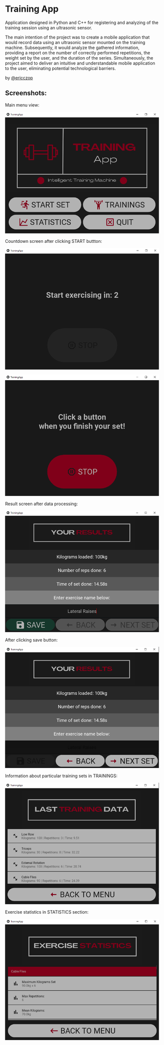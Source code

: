 # Training App
Application designed in Python and C++ for registering and analyzing of the training session using an ultrasonic sensor.

The main intention of the project was to create a mobile application that would record data using an ultrasonic sensor mounted on the training machine.
Subsequently, it would analyze the gathered information, providing a report on the number of correctly performed repetitions, the weight set by the user, and the duration of the series.
Simultaneously, the project aimed to deliver an intuitive and understandable mobile application to the user, eliminating potential technological barriers.

by [@ericczop](https://github.com/ericczop)

## Screenshots:
Main menu view:

![Menu Screenshot](SCREENSHOTS/menu.png)

Countdown screen after clicking START buttton:

![Countdown Screenshot](SCREENSHOTS/countdown.png)

![Countdown Screenshot](SCREENSHOTS/countdown_stop.png)

Result screen after data processing:

![Countdown Screenshot](SCREENSHOTS/result_window.png)

After clicking save button:

![Countdown Screenshot](SCREENSHOTS/result_window2.png)

Information about particular training sets in TRAININGS:

![Countdown Screenshot](SCREENSHOTS/training_data.png)

Exercise statistics in STATISTICS section:

![Countdown Screenshot](SCREENSHOTS/statistics.png)
